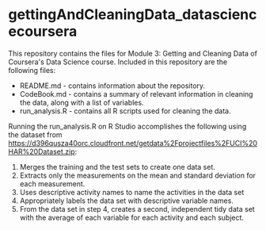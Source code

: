 # gettingAndCleaningData_datasciencecoursera
This repository contains the files for Module 3: Getting and Cleaning Data of Coursera's Data Science course. Included in this repository are the following files:
* README.md - contains information about the repository.
* CodeBook.md - contains a summary of relevant information in cleaning the data, along with a list of variables.
* run_analysis.R - contains all R scripts used for cleaning the data.

Running the run_analysis.R on R Studio accomplishes the following using the dataset from https://d396qusza40orc.cloudfront.net/getdata%2Fprojectfiles%2FUCI%20HAR%20Dataset.zip:
1. Merges the training and the test sets to create one data set.
2. Extracts only the measurements on the mean and standard deviation for each measurement.
3. Uses descriptive activity names to name the activities in the data set
4. Appropriately labels the data set with descriptive variable names.
5. From the data set in step 4, creates a second, independent tidy data set with the average of each variable for each activity and each subject.
